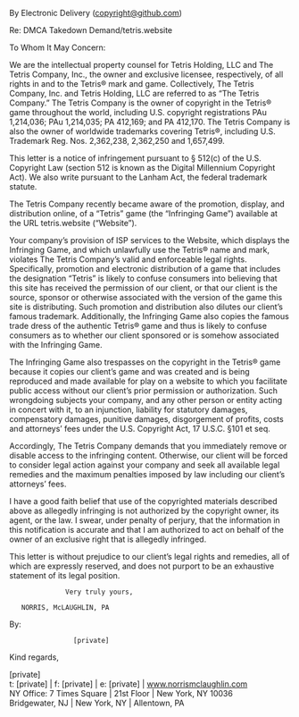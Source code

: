 By Electronic Delivery (copyright@github.com)

 

Re:      DMCA Takedown Demand/tetris.website

 

To Whom It May Concern:

We are the intellectual property counsel for Tetris Holding, LLC and The Tetris Company, Inc., the owner and exclusive licensee, respectively, of all rights in and to the Tetris® mark and game.  Collectively, The Tetris Company, Inc. and Tetris Holding, LLC are referred to as “The Tetris Company.”  The Tetris Company is the owner of copyright in the Tetris® game throughout the world, including U.S. copyright registrations PAu 1,214,036; PAu 1,214,035; PA 412,169; and PA 412,170. The Tetris Company is also the owner of worldwide trademarks covering Tetris®, including U.S. Trademark Reg. Nos. 2,362,238, 2,362,250 and 1,657,499.

 

This letter is a notice of infringement pursuant to § 512(c) of the U.S. Copyright Law (section 512 is known as the Digital Millennium Copyright Act). We also write pursuant to the Lanham Act, the federal trademark statute.

 

The Tetris Company recently became aware of the promotion, display, and distribution online, of a “Tetris” game (the “Infringing Game”) available at the URL tetris.website (“Website”).

 

Your company’s provision of ISP services to the Website, which displays the Infringing Game, and which unlawfully use the Tetris® name and mark, violates The Tetris Company’s valid and enforceable legal rights.  Specifically, promotion and electronic distribution of a game that includes the designation “Tetris” is likely to confuse consumers into believing that this site has received the permission of our client, or that our client is the source, sponsor or otherwise associated with the version of the game this site is distributing.  Such promotion and distribution also dilutes our client’s famous trademark. Additionally, the Infringing Game also copies the famous trade dress of the authentic Tetris® game and thus is likely to confuse consumers as to whether our client sponsored or is somehow associated with the Infringing Game.

The Infringing Game also trespasses on the copyright in the Tetris® game because it copies our client’s game and was created and is being reproduced and made available for play on a website to which you facilitate public access without our client’s prior permission or authorization. Such wrongdoing subjects your company, and any other person or entity acting in concert with it, to an injunction, liability for statutory damages, compensatory damages, punitive damages, disgorgement of profits, costs and attorneys’ fees under the U.S. Copyright Act, 17 U.S.C. §101 et seq. 

Accordingly, The Tetris Company demands that you immediately remove or disable access to the infringing content. Otherwise, our client will be forced to consider legal action against your company and seek all available legal remedies and the maximum penalties imposed by law including our client’s attorneys’ fees.

 

I have a good faith belief that use of the copyrighted materials described above as allegedly infringing is not authorized by the copyright owner, its agent, or the law. I swear, under penalty of perjury, that the information in this notification is accurate and that I am authorized to act on behalf of the owner of an exclusive right that is allegedly infringed.

 

This letter is without prejudice to our client’s legal rights and remedies, all of which are expressly reserved, and does not purport to be an exhaustive statement of its legal position.

                  Very truly yours,

       NORRIS, McLAUGHLIN, PA

By:  

                    [private]







Kind regards,

[private]  
t: [private] | f: [private] | e: [private] | www.norrismclaughlin.com  
NY Office: 7 Times Square | 21st Floor | New York, NY 10036  
Bridgewater, NJ | New York, NY | Allentown, PA
